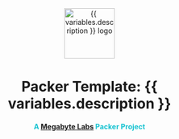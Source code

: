 <div align="center">
  <center>
    <a href="{{ repository.group.packer }}/{{ slug }}" title="{{ variables.description }} GitLab page" target="_blank">
      <img width="100" height="100" alt="{{ variables.description }} logo" src="./logo.png" />
    </a>
  </center>
</div>
<div align="center">
  <center><h1 align="center">Packer Template: {{ variables.description }}</h1></center>
  <center><h4 style="color: #18c3d1;">A <a href="https://megabyte.space">Megabyte Labs</a> Packer Project</h4></center>
</div>
